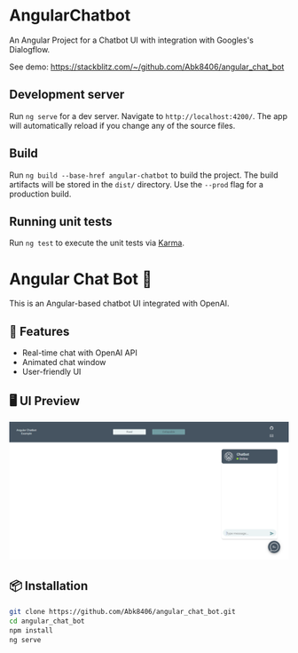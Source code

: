 # AngularChatbot

An Angular Project for a Chatbot UI with integration with Googles's Dialogflow.

See demo: https://stackblitz.com/~/github.com/Abk8406/angular_chat_bot

## Development server

Run `ng serve` for a dev server. Navigate to `http://localhost:4200/`. The app will automatically reload if you change any of the source files.

## Build

Run `ng build --base-href angular-chatbot` to build the project. The build artifacts will be stored in the `dist/` directory. Use the `--prod` flag for a production build.

## Running unit tests

Run `ng test` to execute the unit tests via [Karma](https://karma-runner.github.io).

# Angular Chat Bot 🤖

This is an Angular-based chatbot UI integrated with OpenAI.

## 🚀 Features
- Real-time chat with OpenAI API
- Animated chat window
- User-friendly UI

## 🖥️ UI Preview
![Chatbot UI](./screenshots/chatbot-ui.png)

## 📦 Installation
```bash
git clone https://github.com/Abk8406/angular_chat_bot.git
cd angular_chat_bot
npm install
ng serve


